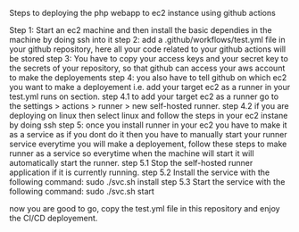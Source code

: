 Steps to deploying the php webapp to ec2 instance using github actions 

Step 1: Start an ec2 machine and then install the basic dependies in the machine by doing ssh into it
step 2: add a .github/workflows/test.yml file in your github repository, here all your code related to your github actions will be stored
step 3: You have to copy your access keys and your secret key to the secrets of your repository, so that github can access your aws account to make the deployements
step 4: you also have to tell github on which ec2 you want to make a deployement i.e. add your target ec2 as a runner in your test.yml runs on section.
    step 4.1 to add your target ec2 as a runner go to the settings > actions > runner > new self-hosted runner.
    step 4.2 if you are deploying on linux then select linux and follow the steps in your ec2 instane by doing ssh
step 5: once you install runner in your ec2 you have to make it as a service as if you dont do it then you have to manually start your runner service everytime you will make a deployement, follow these steps to make runner as a service so everytime when the machine will start it will automatically start the runner.
    step 5.1 Stop the self-hosted runner application if it is currently running.
    step 5.2 Install the service with the following command: sudo ./svc.sh install
    step 5.3 Start the service with the following command: sudo ./svc.sh start

now you are good to go, copy the test.yml file in this repository and enjoy the CI/CD deployement.